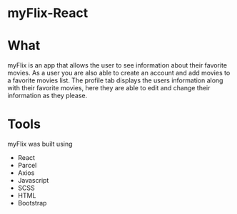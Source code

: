 # **myFlix-React** 

# What 
myFlix is an app that allows the user to see information about their favorite movies. As a user you are also able to create an account and add movies to a favorite movies list. The profile tab displays the users information along with their favorite movies, here they are able to edit and change their information as they please. 
# Tools 
myFlix was built using 
- React
- Parcel
- Axios 
- Javascript 
- SCSS
- HTML
- Bootstrap
